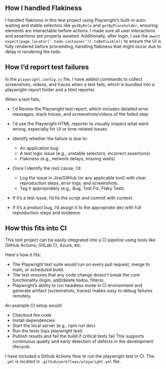 ## How I handled Flakiness
I handled flakiness in this test project using Playwright’s built-in auto-waiting and stable selectors like `getByRole` and `getByPlaceholder`, ensuring elements are interactable before actions. 
I made sure all user interactions and assertions are properly awaited. 
Additionally, after login, I use the `await expect(page.locator('.todo-container')).toBeVisible()` to ensure the UI is fully rendered before proceeding, handling flakiness that might occur due to delay in rendering the todo.

## How I’d report test failures
In the `playwright.config.js` file, I have added commands to collect screenshots, videos, and traces when a test fails, which is bundled into a playwright-report folder and a html reporter.

When a test fails, 
- I'd Review the Playwright test report, which includes detailed error messages, stack traces, and screenshots/videos of the failed step.
- I'd use the Playwright HTML reporter to visually inspect what went wrong, especially for UI or time-related issues.
- Identify whether the failure is due to:
    - An application bug 
    - A test logic issue (e.g., unstable selectors, incorrect assertions)
    - Flakiness (e.g., network delays, missing waits)

- Once I identify the root cause, I’d:
    - Log the issue in Jira/GitHub (or any applicable tool) with clear reproduction steps, error logs, and screenshots.
    - Tag it appropriately (e.g., Bug, Test Fix, Flaky Test).

- If it’s a test issue, I’d fix the script and commit with context.
- If it’s a product bug, I’d assign it to the appropriate dev with full reproduction steps and evidence.

## How this fits into CI
This test project can be easily integrated into a CI pipeline using tools like GitHub Actions, GitLab CI, Azure, etc.

Here's how it fits:
- The Playwright test suite would run on every pull request, merge to main, or scheduled build.
- The test ensures that any code change doesn’t break the core functionality (login, add/delete todos, filters).
- Playwright’s ability to run headless mode in CI environment and generate artifact (screenshots, traces) makes easy to debug failures remotely.

An example CI setup would:
- Checkout the code
- Install dependencies
- Start the local server (e.g., npm run dev)
- Run the tests (npx playwright test)
- Publish results and fail the build if critical tests fail
This supports continuous quality and early detection of defects in the development lifecycle.

I have included a Github Actions flow to run the playwright test in CI. The `.yml` is located in `.github/workflows/playwright.yml` file.


